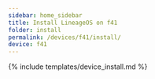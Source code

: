 ```yaml
---
sidebar: home_sidebar
title: Install LineageOS on f41
folder: install
permalink: /devices/f41/install/
device: f41
---
```

{% include templates/device_install.md %}
